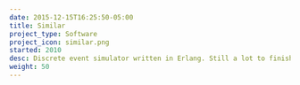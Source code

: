 ```yaml
---
date: 2015-12-15T16:25:50-05:00
title: Similar
project_type: Software
project_icon: similar.png
started: 2010
desc: Discrete event simulator written in Erlang. Still a lot to finish.
weight: 50
---
```


